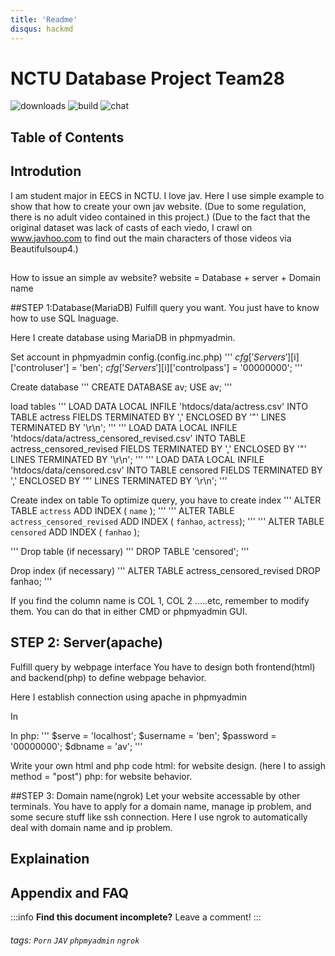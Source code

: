 ```yaml
---
title: 'Readme'
disqus: hackmd
---
```


NCTU Database Project Team28
===
![downloads](https://img.shields.io/github/downloads/atom/atom/total.svg)
![build](https://img.shields.io/appveyor/ci/:user/:repo.svg)
![chat](https://img.shields.io/discord/:serverId.svg)

## Table of Contents


## Introdution
I am student major in EECS in NCTU.
I love jav.
Here I use simple example to show that how to create your own jav website.
(Due to some regulation, there is no adult video contained in this project.)
(Due to the fact that the original dataset was lack of casts of each viedo, 
I crawl on www.javhoo.com to find out the main characters of those videos via Beautifulsoup4.)

##
How to issue an simple av website?
website = Database + server + Domain name


##STEP 1:Database(MariaDB)
Fulfill query you want.
You just have to know how to use SQL lnaguage.

Here I create database using MariaDB in phpmyadmin.

Set account in phpmyadmin config.(config.inc.php)
'''
$cfg['Servers'][$i]['controluser'] = 'ben';
$cfg['Servers'][$i]['controlpass'] = '00000000';
'''

Create database
'''
CREATE DATABASE av;
USE av;
'''

load tables
'''
LOAD DATA LOCAL INFILE 'htdocs/data/actress.csv' 
INTO TABLE actress FIELDS 
TERMINATED BY ',' ENCLOSED BY '"' LINES TERMINATED BY '\r\n';
'''
'''
LOAD DATA LOCAL INFILE 'htdocs/data/actress_censored_revised.csv' 
INTO TABLE actress_censored_revised FIELDS 
TERMINATED BY ',' ENCLOSED BY '"' LINES TERMINATED BY '\r\n';
'''
'''
LOAD DATA LOCAL INFILE 'htdocs/data/censored.csv' 
INTO TABLE censored FIELDS 
TERMINATED BY ',' ENCLOSED BY '"' LINES TERMINATED BY '\r\n';
'''

Create index on table
To optimize query, you have to create index 
'''
ALTER TABLE `actress` ADD INDEX ( `name` );
'''
'''
ALTER TABLE `actress_censored_revised` ADD INDEX ( `fanhao`, `actress`);
'''
'''
ALTER TABLE `censored` ADD INDEX ( `fanhao` );

'''
Drop table (if necessary)
'''
DROP TABLE 'censored';
'''

Drop index (if necessary)
'''
ALTER TABLE actress_censored_revised DROP fanhao;
'''

If you find the column name is COL 1, COL 2 .....etc, remember to modify them.
You can do that in either CMD or phpmyadmin GUI.

## STEP 2: Server(apache)
Fulfill query by webpage interface
You have to design both frontend(html) and backend(php) to define webpage behavior.

Here I establish connection using apache in phpmyadmin

In 

In php:
'''
  $serve = 'localhost';
  $username = 'ben';
  $password = '00000000';
  $dbname = 'av';
'''

Write your own html and php code
html: for website design. (here I to assigh method = "post")
php: for website behavior.

##STEP 3: Domain name(ngrok)
Let your website accessable by other terminals.
You have to apply for a domain name, manage ip problem, and some secure stuff like ssh connection.
Here I use ngrok to automatically deal with domain name and ip problem.

Explaination
---




## Appendix and FAQ

:::info
**Find this document incomplete?** Leave a comment!
:::

###### tags: `Porn` `JAV` `phpmyadmin` `ngrok` 
